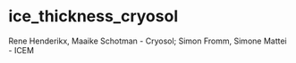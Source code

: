 # ice_thickness_cryosol
Rene Henderikx, Maaike Schotman - Cryosol; Simon Fromm, Simone Mattei - ICEM
